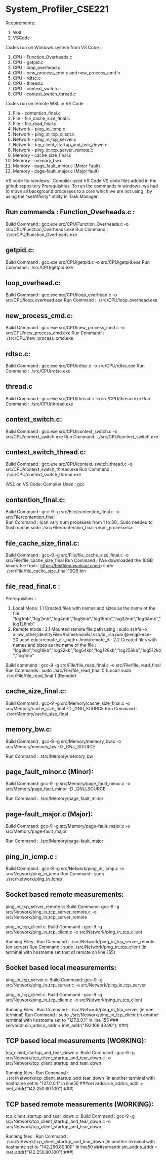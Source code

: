 # System_Profiler_CSE221

Requirements:
1. WSL
2. VSCode

Codes run on Windows system from VS Code :
1. CPU - Function_Overheads.c
2. CPU - getpid.c
3. CPU - loop_overhead.c
4. CPU - new_process_cmd.c and new_process_cmd.h
5. CPU - rdtsc.c
6. CPU - thread.c 
7. CPU - context_switch.c 
8. CPU - context_switch_thread.c

Codes run on remote WSL in VS Code
1. File - contention_final.c
2. File - file_cache_size_final.c
3. File - file_read_final.c
4. Network - ping_in_icmp.c 
5. Network - ping_in_tcp_client.c 
6. Network - ping_in_tcp_server.c 
7. Network - tcp_client_startup_and_tear_down.c
8. Network - ping_in_tcp_server_remote.c
9. Memory - cache_size_final.c
10. Memory - memory_bw.c 
11. Memory - page_fault_minor.c (Minor Fault)
12. Memory - page-fault_major.c (Major fault)


VS code for windows : Compiler used VS Code
VS code files added in the github repository
Prerequisities:
To run the commands in windows, we had to move all background processes to a core which we are not using , by using the "setAffinity" utility in Task Manager. 

Run commands :
Function_Overheads.c : 
-----------------------
Build Command : gcc.exe src/CPU/Function_Overheads.c -o src/CPU/Function_Overheads.exe
Run Command : ./src/CPU/Function_Overheads.exe

getpid.c:
----------
Build Command : gcc.exe src/CPU/getpid.c -o src/CPU/getpid.exe
Run Command : ./src/CPU/getpid.exe

loop_overhead.c:
--------------------
Build Command : gcc.exe src/CPU/loop_overhead.c -o src/CPU/loop_overhead.exe
Run Command : ./src/CPU/loop_overhead.exe

new_process_cmd.c:
-------------------
Build Command : gcc.exe src/CPU/new_process_cmd.c -o src/CPU/new_process_cmd.exe
Run Command : ./src/CPU/new_process_cmd.exe

rdtsc.c:
---------
Build Command : gcc.exe src/CPU/rdtsc.c -o src/CPU/rdtsc.exe
Run Command : ./src/CPU/rdtsc.exe

thread.c 
----------
Build Command : gcc.exe src/CPU/thread.c -o src/CPU/thread.exe
Run Command : ./src/CPU/thread.exe

context_switch.c:
------------------
Build Command : gcc.exe src/CPU/context_switch.c -o src/CPU/context_switch.exe
Run Command : ./src/CPU/context_switch.exe

context_switch_thread.c:
------------------
Build Command : gcc.exe src/CPU/context_switch_thread.c -o src/CPU/context_switch_thread.exe
Run Command : ./src/CPU/context_switch_thread.exe


WSL on VS Code:
Compiler Used : gcc
 
contention_final.c:
---------------------
Build Command : gcc-9  -g src/File/contention_final.c -o src/File/contention_final	
Run Command : (can vary num processes from 1 to 30.. Sudo needed to flush cache
sudo ./src/File/contention_final <num_processes>

file_cache_size_final.c:
-------------------------
Build Command : gcc-9  -g src/File/file_cache_size_final.c -o src/File/file_cache_size_final
Run Command : (We downloaded the 10GB binary file from : https://testfiledownload.com/)
sudo ./src/File/file_cache_size_final 10GB.bin

file_read_final.c :
------------------- 
Prerequisities : 
1. Local Mode:
	1.1 Created files with names and sizes as the name of the file : "log1mb","log2mb","log4mb","log8mb","log16mb","log32mb","log64mb","log128mb"
2. Remote mode :
	2.1 Mounted remote file path using : sudo sshfs -o allow_other,IdentityFile=/home/monils/.ssh/id_rsa.pub  <username>@ieng6-ece-20.ucsd.edu:<remote_dir_path> /mnt/remote_dir
	2.2 Created files with names and sizes as the name of the file : "log8kb","log16kb","log32kb","log64kb","log128kb","log256kb","log512kb","log1mb"
	
Build command : gcc-9  -g src/File/file_read_final.c -o src/File/file_read_final
Run Commands : 
sudo ./src/File/file_read_final 0 (Local)
sudo ./src/File/file_read_final 1 (Remote)


cache_size_final.c:
------------------- 
Build Command : 	gcc-9  -g src/Memory/cache_size_final.c -o src/Memory/cache_size_final -D _GNU_SOURCE
Run Command : ./src/Memory/cache_size_final

memory_bw.c:
------------
Build Command : gcc-9  -g src/Memory/memory_bw.c -o src/Memory/memory_bw -D _GNU_SOURCE

Run Command : ./src/Memory/memory_bw

page_fault_minor.c (Minor):
--------------
Build Command: gcc-9  -g src/Memory/page_fault_minor.c -o src/Memory/page_fault_minor -D _GNU_SOURCE 

Run Command : ./src/Memory/page_fault_minor

page-fault_major.c (Major):
--------------
Build Command: gcc-9  -g src/Memory/page-fault_major.c -o src/Memory/page-fault_major

Run Command : ./src/Memory/page-fault_major <file with size greater than a few mbs>


ping_in_icmp.c : 
-----------------
Build Command : gcc-9  -g src/Network/ping_in_icmp.c -o src/Network/ping_in_icmp
Run Command : sudo ./src/Network/ping_in_icmp <host ip>


Socket based remote measurements:
--------------------------
ping_in_tcp_server_remote.c:
Build Command: gcc-9  -g src/Network/ping_in_tcp_server_remote.c -o src/Network/ping_in_tcp_server_remote


ping_in_tcp_client.c:
Build Command : gcc-9  -g src/Network/ping_in_tcp_client.c -o src/Network/ping_in_tcp_client

Running Files : 
Run Command : ./src/Network/ping_in_tcp_server_remote  (on server)
Run Command : sudo ./src/Network/ping_in_tcp_client (in terminal with hostname set that of remote on line 155)

Socket based local measurements:
--------------------------
ping_in_tcp_server.c:
Build Command: gcc-9  -g src/Network/ping_in_tcp_server.c -o src/Network/ping_in_tcp_server


ping_in_tcp_client.c:
Build Command : gcc-9  -g src/Network/ping_in_tcp_client.c -o src/Network/ping_in_tcp_client

Running Files : 
Run Command : ./src/Network/ping_in_tcp_server  (in one terminal)
Run Command : sudo ./src/Network/ping_in_tcp_client (in another terminal with hostname set to "127.0.0.1" in line 155 ### servaddr.sin_addr.s_addr = inet_addr("192.168.43.90");  ###)


TCP based local measurements (WORKING):
-------------------------------
tcp_client_startup_and_tear_down.c: 
Build Command : gcc-9  -g src/Network/tcp_client_startup_and_tear_down.c -o src/Network/tcp_client_startup_and_tear_down

Running files :
Run Command : ./src/Network/tcp_client_startup_and_tear_down (in another terminal with hostname set to "127.0.0.1" in line50 ###servaddr.sin_addr.s_addr = inet_addr("142.250.80.100");###)

TCP based remote measurements (WORKING):
-------------------------------
tcp_client_startup_and_tear_down.c: 
Build Command : gcc-9  -g src/Network/tcp_client_startup_and_tear_down.c -o src/Network/tcp_client_startup_and_tear_down

Running files :
Run Command : ./src/Network/tcp_client_startup_and_tear_down (in another terminal with hostname set to "142.250.80.100" in line50 ###servaddr.sin_addr.s_addr = inet_addr("142.250.80.100");###)

